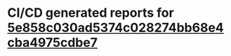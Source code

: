 # CI/CD generated reports for [5e858c030ad5374c028274bb68e4cba4975cdbe7](https://github.com/hydephp/develop/commit/5e858c030ad5374c028274bb68e4cba4975cdbe7)
